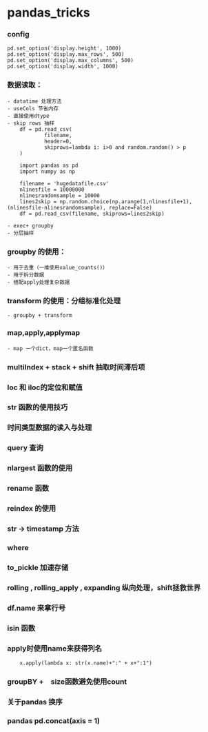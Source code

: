 # pandas_tricks

### config
```
pd.set_option('display.height', 1000)
pd.set_option('display.max_rows', 500)
pd.set_option('display.max_columns', 500)
pd.set_option('display.width', 1000)
```

### 数据读取：
	- datatime 处理方法
	- useCols 节省内存
	- 直接使用dtype
	- skip rows 抽样
		df = pd.read_csv(
         		filename,
         		header=0,
         		skiprows=lambda i: i>0 and random.random() > p
		)

		import pandas as pd
		import numpy as np

		filename = 'hugedatafile.csv'
		nlinesfile = 10000000
		nlinesrandomsample = 10000
		lines2skip = np.random.choice(np.arange(1,nlinesfile+1), (nlinesfile-nlinesrandomsample), replace=False)
		df = pd.read_csv(filename, skiprows=lines2skip)

	- exec+ groupby
	- 分层抽样

### groupby 的使用：
	- 用于去重（一维使用value_counts()）
	- 用于拆分数据
	- 搭配apply处理复杂数据

### transform 的使用：分组标准化处理
	- groupby + transform

### map,apply,applymap
	- map 一个dict，map一个匿名函数

### multiIndex + stack + shift 抽取时间滞后项

### loc 和 iloc的定位和赋值

### str 函数的使用技巧

### 时间类型数据的读入与处理

### query 查询

### nlargest 函数的使用

### rename 函数

### reindex 的使用

### str -> timestamp 方法

###  where

###  to_pickle 加速存储
###  rolling , rolling_apply , expanding 纵向处理，shift拯救世界

### df.name 来拿行号

### isin 函数

### apply时使用name来获得列名
		x.apply(lambda x: str(x.name)+":" + x+":1")

### groupBY +　size函数避免使用count


### 关于pandas 换序


### pandas pd.concat(axis = 1)
		
